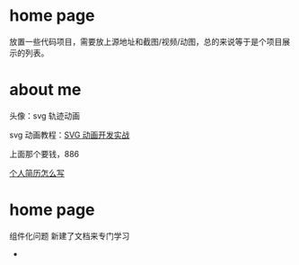 # home page 
 
放置一些代码项目，需要放上源地址和截图/视频/动图，总的来说等于是个项目展示的列表。



# about me

头像：svg 轨迹动画

svg 动画教程：[SVG 动画开发实战](https://svg-animation-booklet.vercel.app/chapter6.html)

上面那个要钱，886


[个人简历怎么写](https://github.com/geekcompany/ResumeSample/blob/master/web.md)

# home page

组件化问题
新建了文档来专门学习
- []()